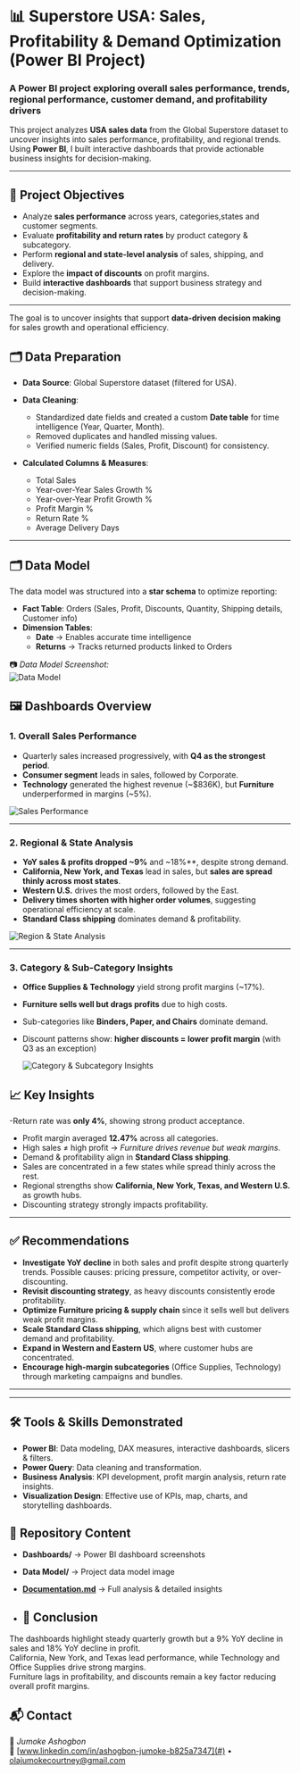 # 📊 Superstore USA: Sales, Profitability & Demand Optimization (Power BI Project)  
### A Power BI project exploring overall sales performance, trends, regional performance, customer demand, and profitability drivers  

This project analyzes **USA sales data** from the Global Superstore dataset to uncover insights into sales performance, profitability, and regional trends. Using **Power BI**, I built interactive dashboards that provide actionable business insights for decision-making.  

---

## 🚀 Project Objectives  

- Analyze **sales performance** across years, categories,states and customer segments.  
- Evaluate **profitability and return rates** by product category & subcategory.  
- Perform **regional and state-level analysis** of sales, shipping, and delivery.  
- Explore the **impact of discounts** on profit margins.  
- Build **interactive dashboards** that support business strategy and decision-making.  

---
The goal is to uncover insights that support **data-driven decision making** for sales growth and operational efficiency. 

## 🗂 Data Preparation  
- **Data Source**: Global Superstore dataset (filtered for USA).  
- **Data Cleaning**:  
  - Standardized date fields and created a custom **Date table** for time intelligence (Year, Quarter, Month).  
  - Removed duplicates and handled missing values.  
  - Verified numeric fields (Sales, Profit, Discount) for consistency.  

- **Calculated Columns & Measures**:
  - Total Sales 
  - Year-over-Year Sales Growth %  
  - Year-over-Year Profit Growth %  
  - Profit Margin %  
  - Return Rate %  
  - Average Delivery Days  

---

## 🗂 Data Model  
The data model was structured into a **star schema** to optimize reporting:  

- **Fact Table**: Orders (Sales, Profit, Discounts, Quantity, Shipping details, Customer info)  
- **Dimension Tables**:  
  - **Date** → Enables accurate time intelligence  
  - **Returns** → Tracks returned products linked to Orders

📷 *Data Model Screenshot:*  
![Data Model](Superstore_powerbi_project/Doc/data_model.png) 


## 🖼️ Dashboards Overview  

### 1. **Overall Sales Performance**  
- Quarterly sales increased progressively, with **Q4 as the strongest period**.  
- **Consumer segment** leads in sales, followed by Corporate.  
- **Technology** generated the highest revenue (~$836K), but **Furniture** underperformed in margins (~5%).  

![Sales Performance](Superstore_powerbi_project/dashboards/Sales_Performance_Dashboard.png)  


---

### 2. **Regional & State Analysis**  
- **YoY sales & profits dropped ~9%** and ~18%**, despite strong demand.
- **California, New York, and Texas** lead in sales, but **sales are spread thinly across most states**.  
- **Western U.S.** drives the most orders, followed by the East.  
- **Delivery times shorten with higher order volumes**, suggesting operational efficiency at scale.  
- **Standard Class shipping** dominates demand & profitability.  

![Region & State Analysis](Superstore_powerbi_project/dashboards/Region_State_Analysis_Dashboard.png)  


---

### 3. **Category & Sub-Category Insights**  
- **Office Supplies & Technology** yield strong profit margins (~17%).  
- **Furniture sells well but drags profits** due to high costs.  
- Sub-categories like **Binders, Paper, and Chairs** dominate demand.  
- Discount patterns show: **higher discounts = lower profit margin** (with Q3 as an exception)

  ![Category & Subcategory Insights](Superstore_powerbi_project/dashboards/category_Subcategory_analysis.png)




## 📈 Key Insights 
-Return rate was **only 4%**, showing strong product acceptance.  
- Profit margin averaged **12.47%** across all categories.
- High sales ≠ high profit → *Furniture drives revenue but weak margins*.  
- Demand & profitability align in **Standard Class shipping**.  
- Sales are concentrated in a few states while spread thinly across the rest.  
- Regional strengths show **California, New York, Texas, and Western U.S.** as growth hubs.  
- Discounting strategy strongly impacts profitability.  

---

## ✅ Recommendations  

- **Investigate YoY decline** in both sales and profit despite strong quarterly trends. Possible causes: pricing pressure, competitor activity, or over-discounting.  
- **Revisit discounting strategy**, as heavy discounts consistently erode profitability.  
- **Optimize Furniture pricing & supply chain** since it sells well but delivers weak profit margins.  
- **Scale Standard Class shipping**, which aligns best with customer demand and profitability.  
- **Expand in Western and Eastern US**, where customer hubs are concentrated.  
- **Encourage high-margin subcategories** (Office Supplies, Technology) through marketing campaigns and bundles.  

---
---

## 🛠 Tools & Skills Demonstrated  

- **Power BI**: Data modeling, DAX measures, interactive dashboards, slicers & filters.  
- **Power Query**: Data cleaning and transformation.  
- **Business Analysis**: KPI development, profit margin analysis, return rate insights.  
- **Visualization Design**: Effective use of KPIs, map, charts, and storytelling dashboards.  


## 📂 Repository Content  
- **Dashboards/** → Power BI dashboard screenshots  
- **Data Model/** → Project data model image  
- **[Documentation.md](./Documentation.md)** → Full analysis & detailed insights

- ## 🏁 Conclusion  
The dashboards highlight steady quarterly growth but a 9% YoY decline in sales and 18% YoY decline in profit.  
California, New York, and Texas lead performance, while Technology and Office Supplies drive strong margins.  
Furniture lags in profitability, and discounts remain a key factor reducing overall profit margins. 

## 📬 Contact  
👤 *Jumoke Ashogbon*  
🔗 [www.linkedin.com/in/ashogbon-jumoke-b825a7347](#)  • [olajumokecourtney@gmail.com
](#)  
  



